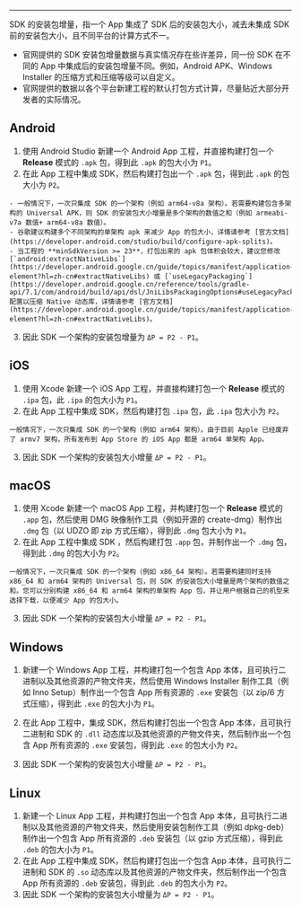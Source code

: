 <Title>什么是 SDK 的安装包增量？</Title>


---
SDK 的安装包增量，指一个 App 集成了 SDK 后的安装包大小，减去未集成 SDK 前的安装包大小，且不同平台的计算方式不一。

<Note title="说明">


- 官网提供的 SDK 安装包增量数据与真实情况存在些许差异，同一份 SDK 在不同的 App 中集成后的安装包增量不同。例如，Android APK、Windows Installer 的压缩方式和压缩等级可以自定义。
- 官网提供的数据以各个平台新建工程的默认打包方式计算，尽量贴近大部分开发者的实际情况。


</Note>



## Android

1. 使用 Android Studio 新建一个 Android App 工程，并直接构建打包一个 **Release** 模式的 `.apk` 包，得到此 `.apk` 的包大小为 `P1`。
2. 在此 App 工程中集成 SDK，然后构建打包出一个 `.apk` 包，得到此 `.apk` 的包大小为 `P2`。

<Note title="说明">


    - 一般情况下，一次只集成 SDK 的一个架构（例如 arm64-v8a 架构）。若需要构建包含多架构的 Universal APK，则 SDK 的安装包大小增量是多个架构的数值之和（例如 armeabi-v7a 数值+ arm64-v8a 数值）。
    - 谷歌建议构建多个不同架构的单架构 apk 来减少 App 的包大小，详情请参考 [官方文档](https://developer.android.com/studio/build/configure-apk-splits)。
    - 当工程的 **minSdkVersion >= 23**，打包出来的 apk 包体积会较大，建议您修改 [`android:extractNativeLibs`](https://developer.android.google.cn/guide/topics/manifest/application-element?hl=zh-cn#extractNativeLibs) 或 [`useLegacyPackaging`](https://developer.android.google.cn/reference/tools/gradle-api/7.1/com/android/build/api/dsl/JniLibsPackagingOptions#useLegacyPackaging:kotlin.Boolean) 配置以压缩 Native 动态库，详情请参考 [官方文档](https://developer.android.google.cn/guide/topics/manifest/application-element?hl=zh-cn#extractNativeLibs)。
    
</Note>



3. 因此 SDK 一个架构的安装包增量为 `ΔP = P2 - P1`。

## iOS

1. 使用 Xcode 新建一个 iOS App 工程，并直接构建打包一个 **Release** 模式的 `.ipa` 包，此 `.ipa` 的包大小为 `P1`。
2. 在此 App 工程中集成 SDK，然后构建打包 `.ipa` 包，此 `.ipa` 包大小为 `P2`。

<Note title="说明">


    一般情况下，一次只集成 SDK 的一个架构（例如 arm64 架构）。由于目前 Apple 已经废弃了 armv7 架构，所有发布到 App Store 的 iOS App 都是 arm64 单架构 App。

    
</Note>



3. 因此 SDK 一个架构的安装包大小增量 `ΔP = P2 - P1`。

## macOS

1. 使用 Xcode 新建一个 macOS App 工程，并构建打包一个 **Release** 模式的 `.app` 包，然后使用 DMG 映像制作工具（例如开源的 create-dmg）制作出 `.dmg` 包（以 UDZO 即 zip 方式压缩），得到此 `.dmg` 包大小为 `P1`。
2. 在此 App 工程中集成 SDK ，然后构建打包 `.app` 包，并制作出一个 `.dmg` 包，得到此 `.dmg` 的包大小为 `P2`。

<Note title="说明">


    一般情况下，一次只集成 SDK 的一个架构（例如 x86_64 架构）。若需要构建同时支持 x86_64 和 arm64 架构的 Universal 包，则 SDK 的安装包大小增量是两个架构的数值之和。您可以分别构建 x86_64 和 arm64 架构的单架构 App 包，并让用户根据自己的机型来选择下载，以便减少 App 的包大小。
    
</Note>



3. 因此 SDK 一个架构的安装包大小增量 `ΔP = P2 - P1`。

## Windows

1. 新建一个 Windows App 工程，并构建打包一个包含 App 本体，且可执行二进制以及其他资源的产物文件夹，然后使用 Windows Installer 制作工具（例如 Inno Setup）制作出一个包含 App 所有资源的 `.exe` 安装包（以 zip/6 方式压缩），得到此 `.exe` 的包大小为 `P1`。
2. 在此 App 工程中，集成 SDK，然后构建打包出一个包含 App 本体，且可执行二进制和 SDK 的 `.dll` 动态库以及其他资源的产物文件夹，然后制作出一个包含 App 所有资源的 `.exe` 安装包，得到此 `.exe` 的包大小为 `P2`。

3. 因此 SDK 一个架构的安装包大小增量 `ΔP = P2 - P1`。

## Linux

1. 新建一个 Linux App 工程，并构建打包出一个包含 App 本体，且可执行二进制以及其他资源的产物文件夹，然后使用安装包制作工具（例如 dpkg-deb）制作出一个包含 App 所有资源的 `.deb` 安装包（以 gzip 方式压缩），得到此 `.deb` 的包大小为 `P1`。
2. 在此 App 工程中集成 SDK，然后构建打包出一个包含 App 本体，且可执行二进制和 SDK 的 `.so` 动态库以及其他资源的产物文件夹，然后制作出一个包含 App 所有资源的 `.deb` 安装包，得到此 `.deb` 的包大小为 `P2`。
3. 因此 SDK 一个架构的安装包大小增量为 `ΔP = P2 - P1`。
